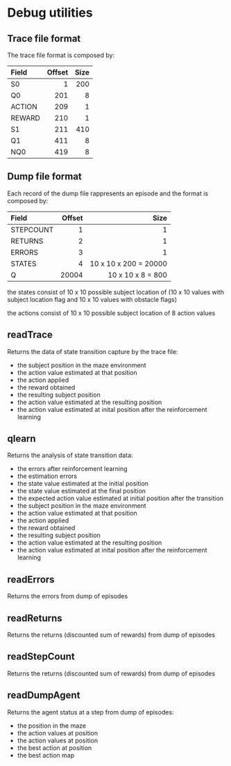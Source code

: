 # Debug utilities

## Trace file format

The trace file format is composed by:

| Field  | Offset | Size |
|:-------|-------:|-----:|
| S0     |      1 |  200 |
| Q0     |    201 |    8 |
| ACTION |    209 |    1 |
| REWARD |    210 |    1 |
| S1     |    211 |  410 |
| Q1     |    411 |    8 |
| NQ0    |    419 |    8 |

## Dump file format

Each record of the dump file rappresents an episode and the format is composed by:

| Field     | Offset |                  Size |
|:----------|-------:|----------------------:|
| STEPCOUNT |      1 |                     1 |
| RETURNS   |      2 |                     1 |
| ERRORS    |      3 |                     1 |
| STATES    |      4 | 10 x 10 x 200 = 20000 |
| Q         |  20004 |     10 x 10 x 8 = 800 |

the states consist of 10 x 10 possible subject location of
(10 x 10 values with subject location flag and
10 x 10 values with obstacle flags)

the actions consist of 10 x 10 possible subject location of
8 action values

## readTrace

Returns the data of state transition capture by the trace file:

- the subject position in the maze environment
- the action value estimated at that position
- the action applied
- the reward obtained
- the resulting subject position
- the action value estimated at the resulting position
- the action value estimated at inital position after the reinforcement learning

## qlearn 

Returns the analysis of state transition data:

- the errors after reinforcement learning
- the estimation errors
- the state value estimated at the initial position
- the state value estimated at the final position
- the expected action value estimated at initial position after the transition
- the subject position in the maze environment
- the action value estimated at that position
- the action applied
- the reward obtained
- the resulting subject position
- the action value estimated at the resulting position
- the action value estimated at inital position after the reinforcement learning

## readErrors

Returns the errors from dump of episodes

## readReturns

Returns the returns (discounted sum of rewards) from dump of episodes

## readStepCount

Returns the returns (discounted sum of rewards) from dump of episodes

## readDumpAgent

Returns the agent status at a step from dump of episodes:

- the position in the maze
- the action values at position
- the action values at position
- the best action at position
- the best action map

